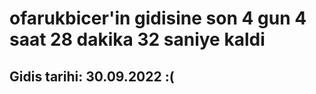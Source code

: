 # ofarukbicer'in gidisine son 4 gun 4 saat 28 dakika 32 saniye kaldi

## Gidis tarihi: 30.09.2022 :(
